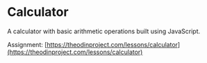 # Calculator

A calculator with basic arithmetic operations built using JavaScript.

Assignment: 
[https://theodinproject.com/lessons/calculator](https://theodinproject.com/lessons/calculator)